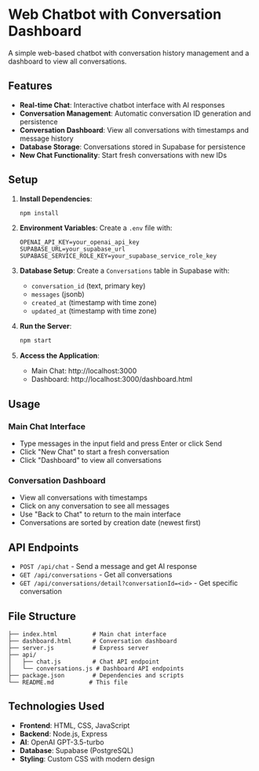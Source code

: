 # Web Chatbot with Conversation Dashboard

A simple web-based chatbot with conversation history management and a dashboard to view all conversations.

## Features

- **Real-time Chat**: Interactive chatbot interface with AI responses
- **Conversation Management**: Automatic conversation ID generation and persistence
- **Conversation Dashboard**: View all conversations with timestamps and message history
- **Database Storage**: Conversations stored in Supabase for persistence
- **New Chat Functionality**: Start fresh conversations with new IDs

## Setup

1. **Install Dependencies**:
   ```bash
   npm install
   ```

2. **Environment Variables**:
   Create a `.env` file with:
   ```
   OPENAI_API_KEY=your_openai_api_key
   SUPABASE_URL=your_supabase_url
   SUPABASE_SERVICE_ROLE_KEY=your_supabase_service_role_key
   ```

3. **Database Setup**:
   Create a `Conversations` table in Supabase with:
   - `conversation_id` (text, primary key)
   - `messages` (jsonb)
   - `created_at` (timestamp with time zone)
   - `updated_at` (timestamp with time zone)

4. **Run the Server**:
   ```bash
   npm start
   ```

5. **Access the Application**:
   - Main Chat: http://localhost:3000
   - Dashboard: http://localhost:3000/dashboard.html

## Usage

### Main Chat Interface
- Type messages in the input field and press Enter or click Send
- Click "New Chat" to start a fresh conversation
- Click "Dashboard" to view all conversations

### Conversation Dashboard
- View all conversations with timestamps
- Click on any conversation to see all messages
- Use "Back to Chat" to return to the main interface
- Conversations are sorted by creation date (newest first)

## API Endpoints

- `POST /api/chat` - Send a message and get AI response
- `GET /api/conversations` - Get all conversations
- `GET /api/conversations/detail?conversationId=<id>` - Get specific conversation

## File Structure

```
├── index.html          # Main chat interface
├── dashboard.html      # Conversation dashboard
├── server.js           # Express server
├── api/
│   ├── chat.js         # Chat API endpoint
│   └── conversations.js # Dashboard API endpoints
├── package.json        # Dependencies and scripts
└── README.md          # This file
```

## Technologies Used

- **Frontend**: HTML, CSS, JavaScript
- **Backend**: Node.js, Express
- **AI**: OpenAI GPT-3.5-turbo
- **Database**: Supabase (PostgreSQL)
- **Styling**: Custom CSS with modern design 